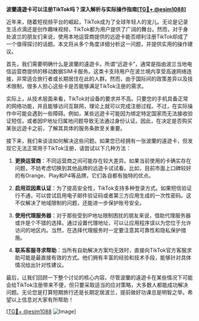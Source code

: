 **波蘭遠遊卡可以注册TikTok吗？深入解析与实际操作指南[[TG💪+ @esim1088](https://t.me/s/esim1088)]**

近年来，随着短视频平台的崛起，TikTok成为了全球年轻人的宠儿。无论是记录生活点滴还是创作趣味视频，TikTok都为用户提供了广阔的舞台。然而，对于身处波兰的朋友们来说，使用本地运营商提供的远遊卡能否顺利注册TikTok却成了一个值得探讨的话题。本文将从多个角度详细分析这一问题，并提供实用的操作建议。

首先，我们需要明确什么是波蘭的遠遊卡。所谓“远遊卡”，通常是指由波兰当地电信运营商提供的移动数据SIM卡服务。这类卡支持用户在波兰境内享受高速网络连接，非常适合旅行者或长期居住在此的人群。然而，由于国际间的政策差异以及技术限制，很多人担心这些卡是否能够满足TikTok注册的需求。

实际上，从技术层面来看，TikTok对设备的要求并不高。只要您的手机具备正常的网络功能，并且能够访问互联网，理论上就可以完成注册过程。不过，在实际操作中可能会遇到一些障碍。例如，某些远遊卡可能因为绑定特定国家而无法接收验证短信，或者因IP地址归属地问题导致无法通过身份认证。因此，在决定是否购买某张远遊卡之前，了解其具体的服务条款至关重要。

接下来，我们来谈谈如何解决这些问题。如果您已经拥有一张波蘭的遠遊卡，但发现它无法正常用于TikTok注册，请尝试以下几种方法：

1. **更换运营商**：不同运营商之间可能存在较大差异。如果当前使用的卡确实存在问题，不妨考虑切换到其他品牌的远遊卡试试看。比如，目前市面上口碑较好的有Orange、Play和P4等品牌，它们各自都有独特的优点。
   
2. **启用双因素认证**：为了提高安全性，TikTok支持多种登录方式。如果短信验证行不通，可以尝试启用电子邮件验证码或者第三方应用生成的一次性密码。这不仅解决了地域限制的问题，还能进一步保护账号安全。

3. **使用代理服务器**：对于那些受到IP地址限制困扰的朋友来说，借助代理服务器或许是个不错的选择。通过设置代理地址，可以让应用程序误以为您位于允许访问的地区内。当然，在选择代理服务时一定要注意其可靠性和隐私保护措施。

4. **联系客服寻求帮助**：当所有自助解决方案均无效时，直接向TikTok官方客服求助可能是最直接有效的方式。他们拥有丰富的经验和技术手段，能够针对具体情况给出针对性建议。

最后，让我们回顾一下整个讨论的核心内容。尽管波蘭的遠遊卡在某些情况下可能会给TikTok注册带来不便，但只要采取适当的应对策略，大多数人都能成功解决问题。无论您是打算短期旅行还是长期定居波兰，提前做好功课总是明智之举。希望以上信息对大家有所帮助！

[[TG💪+ @esim1088](https://t.me/s/esim1088) ![Image](https://i.postimg.cc/4NQfJmqS/Snipaste-2025-05-13-00-14-12.png)]